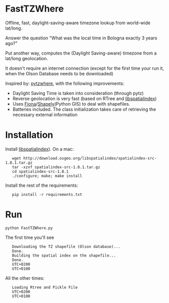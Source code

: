FastTZWhere
===========

Offline, fast, daylight-saving-aware timezone lookup from world-wide lat/long.

Answer the question "What was the local time in Bologna exactly 3 years ago?"

Put another way, computes the (Daylight Saving-aware) timezone from a
lat/long geolocation.

It doesn't require an internet connection (except for the first time
your run it, when the Olson Database needs to be downloaded)

Inspired by:
[pytzwhere](https://github.com/pegler/pytzwhere/blob/master/tzwhere/tzwhere.py),
with the following improvements:

- Daylight Saving Time is taken into consideration (through pytz)
- Reverse geolocation is very fast (based on RTree and
  [libspatialindex](https://github.com/libspatialindex/libspatialindex))
- Uses [Fiona](https://pypi.python.org/pypi/Fiona)/[Shapely](https://pypi.python.org/pypi/Shapely)(Python GIS) to deal with shapefiles.
- Batteries included. The class initialization takes care of
  retrieving the necessary external information

Installation
========

Install [libspatialindex](https://github.com/libspatialindex/libspatialindex)). On a mac:

   	   wget http://download.osgeo.org/libspatialindex/spatialindex-src-1.8.1.tar.gz
	   tar -xzvf spatialindex-src-1.8.1.tar.gz 
	   cd spatialindex-src-1.8.1
	   ./configure; make; make install

Install the rest of the requirements:

   	   pip install -r requirements.txt

Run
======

	python FastTZWhere.py

The first time you'll see

       Downloading the TZ shapefile (Olson database)...
       Done.
       Building the spatial index on the shapefile...
       Done.
       UTC+0200
       UTC+0100

All the other times:

       Loading Rtree and Pickle File
       UTC+0200
       UTC+0100
